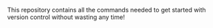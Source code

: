 This repository contains all the commands needed to get started with version control without wasting any time!
